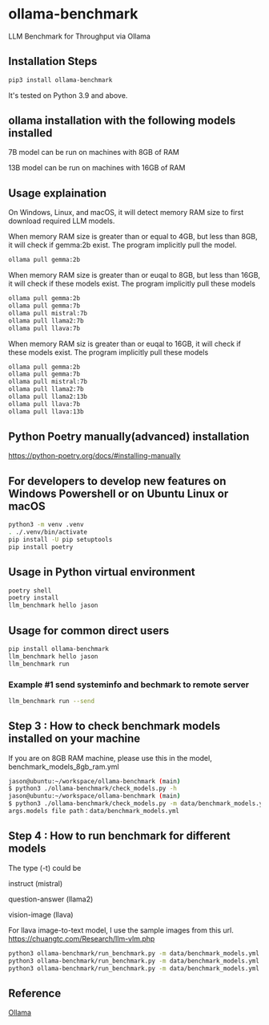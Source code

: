 # ollama-benchmark

LLM Benchmark for Throughput via Ollama

## Installation Steps

```bash
pip3 install ollama-benchmark
```

It's tested on Python 3.9 and above.

## ollama installation with the following models installed

7B model can be run on machines with 8GB of RAM

13B model can be run on machines with 16GB of RAM

## Usage explaination

On Windows, Linux, and macOS, it will detect memory RAM size to first download required LLM models.

When memory RAM size is greater than or equal to 4GB, but less than 8GB, it will check if gemma:2b exist. The program implicitly pull the model.

```bash
ollama pull gemma:2b
```

When memory RAM size is greater than or euqal to 8GB, but less than 16GB, it will check if these models exist. The program implicitly pull these models

```bash
ollama pull gemma:2b
ollama pull gemma:7b
ollama pull mistral:7b
ollama pull llama2:7b
ollama pull llava:7b
```

When memory RAM siz is greater than or euqal to 16GB, it will check if these models exist. The program implicitly pull these models

```bash
ollama pull gemma:2b
ollama pull gemma:7b
ollama pull mistral:7b
ollama pull llama2:7b
ollama pull llama2:13b
ollama pull llava:7b
ollama pull llava:13b
```

## Python Poetry manually(advanced) installation

<https://python-poetry.org/docs/#installing-manually>

## For developers to develop new features on Windows Powershell or on Ubuntu Linux or macOS

```bash
python3 -m venv .venv
. ./.venv/bin/activate
pip install -U pip setuptools
pip install poetry
```

## Usage in Python virtual environment

```bash
poetry shell
poetry install
llm_benchmark hello jason
```

## Usage for common direct users

```bash
pip install ollama-benchmark
llm_benchmark hello jason
llm_benchmark run
```

### Example #1 send systeminfo and bechmark to remote server

```bash
llm_benchmark run --send
```

## Step 3 : How to check benchmark models installed on your machine

If you are on 8GB RAM machine, please use this in the model, benchmark_models_8gb_ram.yml

```bash
jason@ubuntu:~/workspace/ollama-benchmark (main)
$ python3 ./ollama-benchmark/check_models.py -h
jason@ubuntu:~/workspace/ollama-benchmark (main)
$ python3 ./ollama-benchmark/check_models.py -m data/benchmark_models.yml
args.models file path：data/benchmark_models.yml
```

## Step 4 : How to run benchmark for different models

The type (-t) could be

instruct (mistral)

question-answer (llama2)

vision-image (llava)

For llava image-to-text model, I use the sample images from this url. <https://chuangtc.com/Research/llm-vlm.php>

```bash
python3 ollama-benchmark/run_benchmark.py -m data/benchmark_models.yml -b data/benchmark1.yml -t instruct
python3 ollama-benchmark/run_benchmark.py -m data/benchmark_models.yml -b data/benchmark1.yml -t question-answer
python3 ollama-benchmark/run_benchmark.py -m data/benchmark_models.yml -b data/benchmark1.yml -t vision-image
```

## Reference

[Ollama](https://ollama.com)
